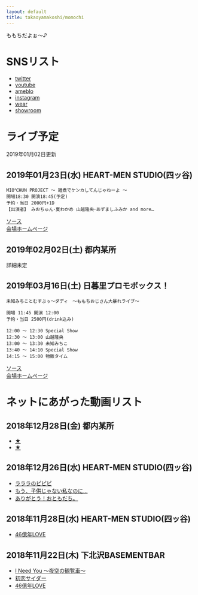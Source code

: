 ```yaml
---
layout: default
title: takaoyamakoshi/momochi
---
```


ももちだよぉ～♪

# SNSリスト

- [twitter](https://twitter.com/TakaoYamakoshi)
- [youtube](https://www.youtube.com/channel/UCXtWkFJG9slpDuGxSylBHBQ)
- [ameblo](https://ameblo.jp/takaoyamakoshi/)
- [instagram](https://www.instagram.com/mashikayakotao/)
- [wear](https://wear.jp/mashikayakotao/)
- [showroom](https://www.showroom-live.com/ba2ba2940172)

# ライブ予定
2019年01月02日更新

## 2019年01月23日(水) HEART-MEN STUDIO(四ッ谷)
```
MIO℃HUN PROJECT 〜 雑煮でケンカしてんじゃねーよ 〜
開場18:30 開演18:45(予定)  
予約・当日 2000円+1D  
【出演者】 みおちゅん･夏わかめ 山越隆央･あずましふみか and more…  
```

[ソース](https://twitter.com/miochun910/status/1078071296355782656)  
[会場ホームページ](http://heartmenstudio.com/)  

## 2019年02月02日(土) 都内某所

 詳細未定

## 2019年03月16日(土) 日暮里プロモボックス！

```
未知みちことむすぶぅ～ダディ　～ももちおじさん大暴れライブ～

開場 11:45 開演 12:00
予約・当日 2500円(drink込み)

12:00 ～ 12:30 Special Show    
12:30 ～ 13:00 山越隆央  
13:00 ～ 13:30 未知みちこ  
13:40 ～ 14:10 Special Show  
14:15 ～ 15:00 物販タイム  
```

[ソース](https://twitter.com/m1_ch1_ko/status/1070098101954727936)  
[会場ホームページ](http://promo-box.jp/)  

# ネットにあがった動画リスト

## 2018年12月28日(金) 都内某所

- [★](https://twitter.com/eripon_350gt/status/1078643898702917635)
- [★](https://twitter.com/0729_wata/status/1078685573131296768)

## 2018年12月26日(水) HEART-MEN STUDIO(四ッ谷)

- [ラララのピピピ](https://twitter.com/TOMBOPLUS/status/1078526658821349377)
- [もう、子供じゃない私なのに...](https://twitter.com/TOMBOPLUS/status/1079032178367901696)
- [ありがとう！おともだち。](https://twitter.com/TOMBOPLUS/status/1079357799627255808)

## 2018年11月28日(水) HEART-MEN STUDIO(四ッ谷)

- [46億年LOVE](https://twitter.com/TOMBOPLUS/status/1067932831375024128)

## 2018年11月22日(木) 下北沢BASEMENTBAR

- [I Need You ～夜空の観覧車～](https://twitter.com/MasakiEndo/status/1065697129417461760)
- [初恋サイダー](https://twitter.com/MasakiEndo/status/1065693895495839744)
- [46億年LOVE](https://twitter.com/MasakiEndo/status/1065691741120999424)
